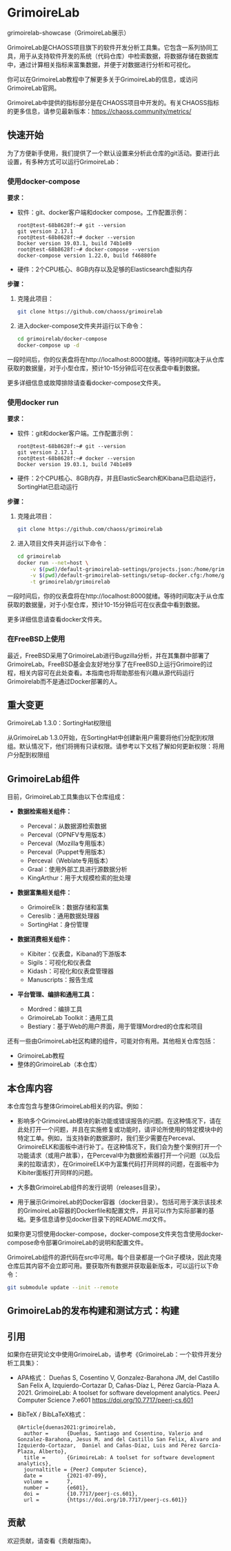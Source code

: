 # GrimoireLab  
grimoirelab-showcase（GrimoireLab展示）

GrimoireLab是CHAOSS项目旗下的软件开发分析工具集。它包含一系列协同工具，用于从支持软件开发的系统（代码仓库）中检索数据，将数据存储在数据库中，通过计算相关指标来富集数据，并便于对数据进行分析和可视化。

你可以在GrimoireLab教程中了解更多关于GrimoireLab的信息，或访问GrimoireLab官网。

GrimoireLab中提供的指标部分是在CHAOSS项目中开发的。有关CHAOSS指标的更多信息，请参见最新版本：https://chaoss.community/metrics/


## 快速开始
为了方便新手使用，我们提供了一个默认设置来分析此仓库的git活动。要进行此设置，有多种方式可以运行GrimoireLab：


### 使用docker-compose
**要求：**

- 软件：git、docker客户端和docker compose。工作配置示例：
  ```
  root@test-68b8628f:~# git --version
  git version 2.17.1
  root@test-68b8628f:~# docker --version
  Docker version 19.03.1, build 74b1e89
  root@test-68b8628f:~# docker-compose --version
  docker-compose version 1.22.0, build f46880fe
  ```
- 硬件：2个CPU核心、8GB内存以及足够的Elasticsearch虚拟内存

**步骤：**

1. 克隆此项目：
   ```bash
   git clone https://github.com/chaoss/grimoirelab
   ```

2. 进入docker-compose文件夹并运行以下命令：
   ```bash
   cd grimoirelab/docker-compose
   docker-compose up -d
   ```

一段时间后，你的仪表盘将在http://localhost:8000就绪。等待时间取决于从仓库获取的数据量，对于小型仓库，预计10-15分钟后可在仪表盘中看到数据。

更多详细信息或故障排除请查看docker-compose文件夹。


### 使用docker run
**要求：**

- 软件：git和docker客户端。工作配置示例：
  ```
  root@test-68b8628f:~# git --version
  git version 2.17.1
  root@test-68b8628f:~# docker --version
  Docker version 19.03.1, build 74b1e89
  ```
- 硬件：2个CPU核心、8GB内存，并且ElasticSearch和Kibana已启动运行，SortingHat已启动运行

**步骤：**

1. 克隆此项目：
   ```bash
   git clone https://github.com/chaoss/grimoirelab
   ```

2. 进入项目文件夹并运行以下命令：
   ```bash
   cd grimoirelab
   docker run --net=host \
       -v $(pwd)/default-grimoirelab-settings/projects.json:/home/grimoire/conf/projects.json \
       -v $(pwd)/default-grimoirelab-settings/setup-docker.cfg:/home/grimoire/conf/setup.cfg \
       -t grimoirelab/grimoirelab
   ```

一段时间后，你的仪表盘将在http://localhost:8000就绪。等待时间取决于从仓库获取的数据量，对于小型仓库，预计10-15分钟后可在仪表盘中看到数据。

更多详细信息请查看docker文件夹。


### 在FreeBSD上使用
最近，FreeBSD采用了GrimoireLab进行Bugzilla分析，并在其集群中部署了GrimoireLab。FreeBSD基金会友好地分享了在FreeBSD上运行Grimoire的过程，相关内容可在此处查看。本指南也将帮助那些有兴趣从源代码运行Grimoirelab而不是通过Docker部署的人。


## 重大变更
GrimoireLab 1.3.0：SortingHat权限组

从GrimoireLab 1.3.0开始，在SortingHat中创建新用户需要将他们分配到权限组。默认情况下，他们将拥有只读权限。请参考以下文档了解如何更新权限：将用户分配到权限组


## GrimoireLab组件
目前，GrimoireLab工具集由以下仓库组成：

- **数据检索相关组件：**
  - Perceval：从数据源检索数据
  - Perceval（OPNFV专用版本）
  - Perceval（Mozilla专用版本）
  - Perceval（Puppet专用版本）
  - Perceval（Weblate专用版本）
  - Graal：使用外部工具进行源数据分析
  - KingArthur：用于大规模检索的批处理

- **数据富集相关组件：**
  - GrimoireElk：数据存储和富集
  - Cereslib：通用数据处理器
  - SortingHat：身份管理

- **数据消费相关组件：**
  - Kibiter：仪表盘，Kibana的下游版本
  - Sigils：可视化和仪表盘
  - Kidash：可视化和仪表盘管理器
  - Manuscripts：报告生成

- **平台管理、编排和通用工具：**
  - Mordred：编排工具
  - GrimoireLab Toolkit：通用工具
  - Bestiary：基于Web的用户界面，用于管理Mordred的仓库和项目

还有一些由GrimoireLab社区构建的组件，可能对你有用。其他相关仓库包括：
- GrimoireLab教程
- 整体的GrimoireLab（本仓库）


## 本仓库内容
本仓库包含与整体GrimoireLab相关的内容。例如：

- 影响多个GrimoireLab模块的新功能或错误报告的问题。在这种情况下，请在此处打开一个问题，并且在实施修复或功能时，请评论所使用的特定模块中的特定工单。例如，当支持新的数据源时，我们至少需要在Perceval、GrimoireELK和面板中进行补丁。在这种情况下，我们会为整个案例打开一个功能请求（或用户故事），在Perceval中为数据检索器打开一个问题（以及后来的拉取请求），在GrimoireELK中为富集代码打开同样的问题，在面板中为Kibiter面板打开同样的问题。

- 大多数GrimoireLab组件的发行说明（releases目录）。

- 用于展示GrimoireLab的Docker容器（docker目录）。包括可用于演示该技术的GrimoireLab容器的Dockerfile和配置文件，并且可以作为实际部署的基础。更多信息请参见docker目录下的README.md文件。

如果你更习惯使用docker-compose，docker-compose文件夹包含使用docker-compose命令部署GrimoireLab的说明和配置文件。

GrimoireLab组件的源代码在src中可用。每个目录都是一个Git子模块，因此克隆仓库后其内容不会立即可用。要获取所有数据并获取最新版本，可以运行以下命令：
```bash
git submodule update --init --remote
```


## GrimoireLab的发布构建和测试方式：构建


## 引用
如果你在研究论文中使用GrimoireLab，请参考《GrimoireLab：一个软件开发分析工具集》：

- APA格式：
  Dueñas S, Cosentino V, Gonzalez-Barahona JM, del Castillo San Felix A, Izquierdo-Cortazar D, Cañas-Díaz L, Pérez García-Plaza A. 2021. GrimoireLab: A toolset for software development analytics. PeerJ Computer Science 7:e601 https://doi.org/10.7717/peerj-cs.601

- BibTeX / BibLaTeX格式：
  ```
  @Article{duenas2021:grimoirelab,
    author =      {Dueñas, Santiago and Cosentino, Valerio and Gonzalez-Barahona, Jesus M. and del Castillo San Felix, Alvaro and Izquierdo-Cortazar,  Daniel and Cañas-Díaz, Luis and Pérez García-Plaza, Alberto},
    title =       {GrimoireLab: A toolset for software development analytics},
    journaltitle = {PeerJ Computer Science},
    date =        {2021-07-09},
    volume =      7,
    number =      {e601},
    doi =         {10.7717/peerj-cs.601},
    url =         {https://doi.org/10.7717/peerj-cs.601}}
  ```


## 贡献
欢迎贡献，请查看《贡献指南》。
